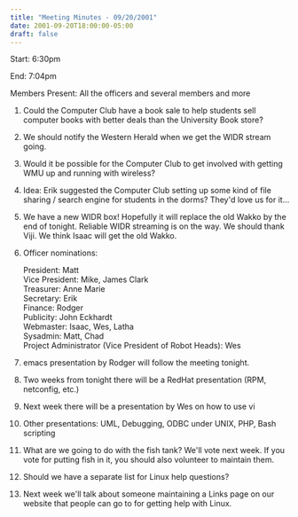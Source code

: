 ```yaml
---
title: "Meeting Minutes - 09/20/2001"
date: 2001-09-20T18:00:00-05:00
draft: false
---
```


Start: 6:30pm </p><p>
End: 7:04pm </p><p>
Members Present: All the officers and several members and more </p><p>
1. Could the Computer Club have a book sale to help students sell computer books with better deals than the University Book store? </p><p>
2. We should notify the Western Herald when we get the WIDR stream going. </p><p>
3. Would it be possible for the Computer Club to get involved with getting WMU up and running with wireless? </p><p>
4. Idea: Erik suggested the Computer Club setting up some kind of file sharing / search engine for students in the dorms?  They'd love us for it... </p><p>
5. We have a new WIDR box!  Hopefully it will replace the old Wakko by the end of tonight.  Reliable WIDR streaming is on the way.  We should thank Viji.  We think Isaac will get the old Wakko. </p><p>
6. Officer nominations: </p><p>
President: Matt<br> Vice President: Mike, James Clark<br> Treasurer: Anne Marie<br> Secretary: Erik<br> Finance: Rodger<br> Publicity: John Eckhardt<br> Webmaster: Isaac, Wes, Latha<br> Sysadmin: Matt, Chad<br> Project Administrator (Vice President of Robot Heads): Wes<br> </p><p>
7. emacs presentation by Rodger will follow the meeting tonight. </p><p>
8. Two weeks from tonight there will be a RedHat presentation (RPM, netconfig, etc.) </p><p>
9. Next week there will be a presentation by Wes on how to use vi </p><p>
10. Other presentations: UML, Debugging, ODBC under UNIX, PHP, Bash scripting </p><p>
11. What are we going to do with the fish tank?  We'll vote next week.  If you vote for putting fish in it, you should also volunteer to maintain them. </p><p>
12. Should we have a separate list for Linux help questions? </p><p>
13. Next week we'll talk about someone maintaining a Links page on our website that people can go to for getting help with Linux. </p>
